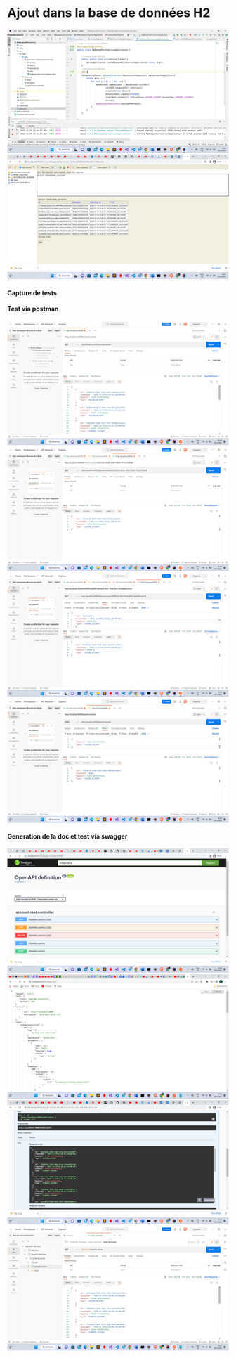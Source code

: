 <h1>Ajout dans la base de données H2</h1>
<img src="captures/partbd.png">
<img src="captures/partbd2.png">
<h4>Capture de tests</h4>
<h4>Test via postman</h4>
<img src="captures/postmanlistaccount.png">
<img src="captures/postmangetaccountbyid.png">
<img src="captures/postmanputaccount.png">
<img src="captures/postmanaddaccount.png">
<h4>Generation de la doc et test via swagger</h4>
<img src="captures/swagger.png">
<img src="captures/docapinavigateur.png">
<img src="captures/swaggertest.png">
<img src="captures/postmanviadoc.png">